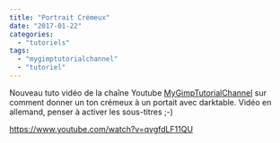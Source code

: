 ```yaml
---
title: "Portrait Crémeux"
date: "2017-01-22"
categories: 
  - "tutoriels"
tags: 
  - "mygimptutorialchannel"
  - "tutoriel"
---
```


Nouveau tuto vidéo de la chaîne Youtube [MyGimpTutorialChannel](https://www.youtube.com/channel/UCPHIhisbs90ks4-4EsdXtpQ) sur comment donner un ton crémeux à un portait avec darktable. Vidéo en allemand, penser à activer les sous-titres ;-)

https://www.youtube.com/watch?v=qvgfdLF11QU
